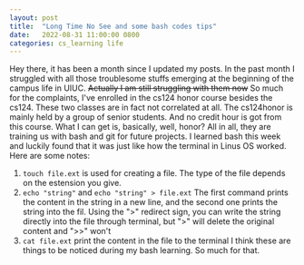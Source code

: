 ```yaml
---
layout: post
title:  "Long Time No See and some bash codes tips"
date:   2022-08-31 11:00:00 0800
categories: cs_learning life
--- 
```

Hey there, it has been a month since I updated my posts. In the past month I struggled with all those troublesome stuffs emerging at the beginning of the campus life in UIUC.
~~Actually I am still struggling with them now~~
So much for the complaints, I've enrolled in the cs124 honor course besides the cs124. These two classes are in fact not correlated at all. The cs124honor is mainly held by a group of senior students.
And no credit hour is got from this course. What I can get is, basically, well, honor? 
All in all, they are training us with bash and git for future projects.
I learned bash this week and luckily found that it was just like how the terminal in Linus OS worked.
Here are some notes:
1. `touch file.ext` is used for creating a file. The type of the file depends on the estension you give.
2. `echo "string"` and `echo "string" > file.ext` The first command prints the content in the string in a new line, and the second one prints the string into the fil. Using the ">" redirect sign, you can write the string directly into the file through terminal, but ">" will delete the original content and ">>" won't 
3. `cat file.ext` print the content in the file to the terminal
I think these are things to be noticed during my bash learning. So much for that.
